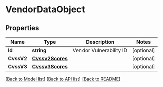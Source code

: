 # VendorDataObject

## Properties
Name | Type | Description | Notes
------------ | ------------- | ------------- | -------------
**Id** | **string** | Vendor Vulnerability ID | [optional] 
**CvssV2** | [**Cvssv2Scores**](CVSSV2Scores.md) |  | [optional] 
**CvssV3** | [**Cvssv3Scores**](CVSSV3Scores.md) |  | [optional] 

[[Back to Model list]](../README.md#documentation-for-models) [[Back to API list]](../README.md#documentation-for-api-endpoints) [[Back to README]](../README.md)


